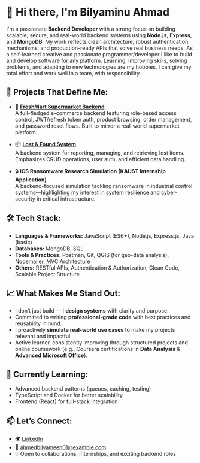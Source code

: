 # 👋 Hi there, I'm Bilyaminu Ahmad

I'm a passionate **Backend Developer** with a strong focus on building scalable, secure, and real-world backend systems using **Node.js**, **Express**, and **MongoDB**. My work reflects clean architecture, robust authentication mechanisms, and production-ready APIs that solve real business needs.
As a self-learned creative and passionate programmer/developer I like to build and develop software for any platform. Learning, improving skills, solving problems, and adapting to new technologies are my hobbies. I can give my total effort and work well in a team, with responsibility.

## 💼 Projects That Define Me:
- 🚀 **[FreshMart Supermarket Backend](https://github.com/AhmedBilyameen/freshmart-backend)**  
  A full-fledged e-commerce backend featuring role-based access control, JWT/refresh token auth, product browsing, order management, and password reset flows. Built to mirror a real-world supermarket platform.
  
- 📦 **[Lost & Found System](https://github.com/AhmedBilyameen/lost-found-backend)**  
  A backend system for reporting, managing, and retrieving lost items. Emphasizes CRUD operations, user auth, and efficient data handling.

- 🔒 **ICS Ransomware Research Simulation (KAUST Internship Application)**  
  A backend-focused simulation tackling ransomware in industrial control systems—highlighting my interest in system resilience and cyber-security in critical infrastructure.

## 🛠 Tech Stack:
- **Languages & Frameworks:** JavaScript (ES6+), Node.js, Express.js, Java (basic)
- **Databases:** MongoDB, SQL
- **Tools & Practices:** Postman, Git, QGIS (for geo-data analysis), Nodemailer, MVC Architecture
- **Others:** RESTful APIs, Authentication & Authorization, Clean Code, Scalable Project Structure

## 📈 What Makes Me Stand Out:
- I don’t just build — I **design systems** with clarity and purpose.
- Committed to writing **professional-grade code** with best practices and reusability in mind.
- I proactively **simulate real-world use cases** to make my projects relevant and impactful.
- Active learner, consistently improving through structured projects and online coursework (e.g., Coursera certifications in **Data Analysis** & **Advanced Microsoft Office**).

## 🌱 Currently Learning:
- Advanced backend patterns (queues, caching, testing)
- TypeScript and Docker for better scalability
- Frontend (React) for full-stack integration

## 📫 Let’s Connect:
- 🌍 [LinkedIn](https://www.linkedin.com/in/bilyaminu-ahmad)
- 📧 ahmedbilyameen01@example.com  
- 💡 Open to collaborations, internships, and exciting backend roles
```

